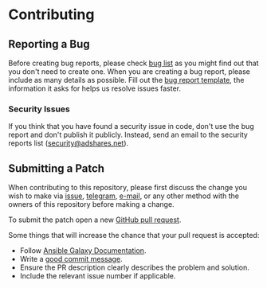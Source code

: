 # Contributing

## Reporting a Bug

Before creating bug reports, please check [bug list] as you might find out that
you don't need to create one. When you are creating a bug report, please include
as many details as possible. Fill out the [bug report template], the information
it asks for helps us resolve issues faster.

### Security Issues

If you think that you have found a security issue in code, don't use the bug
report and don't publish it publicly. Instead, send an email to the security
reports list ([security@adshares.net](mailto:security@adshares.net)).

## Submitting a Patch

When contributing to this repository, please first discuss the change you wish
to make via [issue][issues], [telegram], [e-mail][tech_email], or any other
method with the owners of this repository before making a change.

To submit the patch open a new [GitHub pull request][pr].

Some things that will increase the chance that your pull request is accepted:

- Follow [Ansible Galaxy Documentation][style].
- Write a [good commit message][commit].
- Ensure the PR description clearly describes the problem and solution. 
- Include the relevant issue number if applicable.

[bug list]: https://github.com/adshares/ansible-role-adservice/labels/Bug
[bug report template]: https://github.com/adshares/ansible-role-adservice/issues/new?template=bug_report.md&labels=Bug
[issues]: https://github.com/adshares/ansible-role-adservice/issues
[telegram]: https://t.me/adshares
[tech_email]: mailto:tech@adshares.net
[pr]: https://github.com/adshares/ansible-role-adservice/compare/
[style]: https://galaxy.ansible.com/docs/contributing
[commit]: http://tbaggery.com/2008/04/19/a-note-about-git-commit-messages.html

